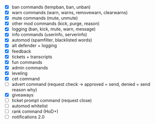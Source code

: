 - [x] ban commands (tempban, ban, unban)
- [x] warn commands (warn, warns, removewarn, clearwarns)
- [x] mute commands (mute, unmute)
- [x] other mod commands (kick, purge, reason)
- [x] logging (ban, kick, mute, warn, message)
- [x] info commands (userinfo, serverinfo)
- [x] automod (spamfilter, blacklisted words)
- [x] alt defender + logging
- [x] feedback
- [x] tickets + transcripts
- [x] fun commands
- [x] admin commands
- [x] leveling
- [x] cet command
- [ ] advert command (request check -> approved = send, denied = send reason why)
- [x] giveaways
- [ ] ticket prompt command (request close)
- [ ] automod whitelist
- [ ] rank command (HoD+)
- [ ] notifications 2.0
